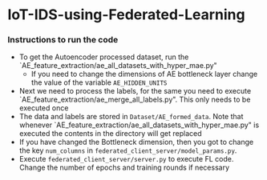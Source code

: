 # IoT-IDS-using-Federated-Learning
### Instructions to run the code
* To get the Autoencoder processed dataset, run the `AE_feature_extraction/ae_all_datasets_with_hyper_mae.py"
  * If you need to change the dimensions of AE bottleneck layer change the value of the variable `AE_HIDDEN_UNITS`   
* Next we need to process the labels, for the same you need to execute `AE_feature_extraction/ae_merge_all_labels.py". This only needs to be executed once
* The data and labels are stored in `Dataset/AE_formed_data`. Note that whenever `AE_feature_extraction/ae_all_datasets_with_hyper_mae.py" is executed the contents in the directory will get replaced
* If you have changed the Bottleneck dimension, then you got to change the key `num_columns` in `federated_client_server/model_params.py`. 
* Execute `federated_client_server/server.py` to execute FL code. Change the number of epochs and training rounds if necessary
